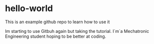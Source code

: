 # hello-world
This is an example github repo to learn how to use it

Im starting to use Gitbuh again but taking the tutorial.
I´m´a Mechatronic Engineering student hoping to be better at coding.
